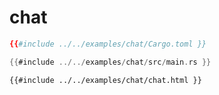 # chat


```toml
{{#include ../../examples/chat/Cargo.toml }}
```

```rust
{{#include ../../examples/chat/src/main.rs }}
```

```html
{{#include ../../examples/chat/chat.html }}
```


